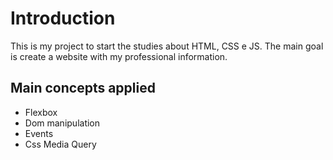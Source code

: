 # Introduction

This is my project to start the studies about HTML, CSS e JS.
The main goal is create a website with my professional information.

## Main concepts applied

- Flexbox
- Dom manipulation
- Events
- Css Media Query
